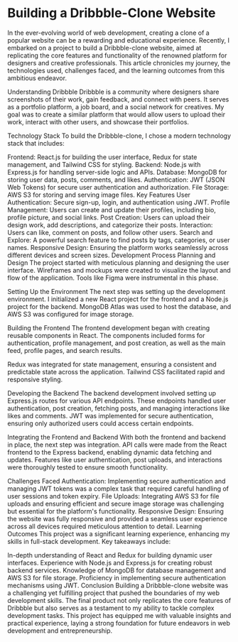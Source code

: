 # Building a Dribbble-Clone Website


In the ever-evolving world of web development, creating a clone of a popular website can be a rewarding and educational experience. Recently, I embarked on a project to build a Dribbble-clone website, aimed at replicating the core features and functionality of the renowned platform for designers and creative professionals. This article chronicles my journey, the technologies used, challenges faced, and the learning outcomes from this ambitious endeavor.

Understanding Dribbble
Dribbble is a community where designers share screenshots of their work, gain feedback, and connect with peers. It serves as a portfolio platform, a job board, and a social network for creatives. My goal was to create a similar platform that would allow users to upload their work, interact with other users, and showcase their portfolios.

Technology Stack
To build the Dribbble-clone, I chose a modern technology stack that includes:

Frontend: React.js for building the user interface, Redux for state management, and Tailwind CSS for styling.
Backend: Node.js with Express.js for handling server-side logic and APIs.
Database: MongoDB for storing user data, posts, comments, and likes.
Authentication: JWT (JSON Web Tokens) for secure user authentication and authorization.
File Storage: AWS S3 for storing and serving image files.
Key Features
User Authentication: Secure sign-up, login, and authentication using JWT.
Profile Management: Users can create and update their profiles, including bio, profile picture, and social links.
Post Creation: Users can upload their design work, add descriptions, and categorize their posts.
Interaction: Users can like, comment on posts, and follow other users.
Search and Explore: A powerful search feature to find posts by tags, categories, or user names.
Responsive Design: Ensuring the platform works seamlessly across different devices and screen sizes.
Development Process
Planning and Design
The project started with meticulous planning and designing the user interface. Wireframes and mockups were created to visualize the layout and flow of the application. Tools like Figma were instrumental in this phase.

Setting Up the Environment
The next step was setting up the development environment. I initialized a new React project for the frontend and a Node.js project for the backend. MongoDB Atlas was used to host the database, and AWS S3 was configured for image storage.

Building the Frontend
The frontend development began with creating reusable components in React. The components included forms for authentication, profile management, and post creation, as well as the main feed, profile pages, and search results.

Redux was integrated for state management, ensuring a consistent and predictable state across the application. Tailwind CSS facilitated rapid and responsive styling.

Developing the Backend
The backend development involved setting up Express.js routes for various API endpoints. These endpoints handled user authentication, post creation, fetching posts, and managing interactions like likes and comments. JWT was implemented for secure authentication, ensuring only authorized users could access certain endpoints.

Integrating the Frontend and Backend
With both the frontend and backend in place, the next step was integration. API calls were made from the React frontend to the Express backend, enabling dynamic data fetching and updates. Features like user authentication, post uploads, and interactions were thoroughly tested to ensure smooth functionality.

Challenges Faced
Authentication: Implementing secure authentication and managing JWT tokens was a complex task that required careful handling of user sessions and token expiry.
File Uploads: Integrating AWS S3 for file uploads and ensuring efficient and secure image storage was challenging but essential for the platform's functionality.
Responsive Design: Ensuring the website was fully responsive and provided a seamless user experience across all devices required meticulous attention to detail.
Learning Outcomes
This project was a significant learning experience, enhancing my skills in full-stack development. Key takeaways include:

In-depth understanding of React and Redux for building dynamic user interfaces.
Experience with Node.js and Express.js for creating robust backend services.
Knowledge of MongoDB for database management and AWS S3 for file storage.
Proficiency in implementing secure authentication mechanisms using JWT.
Conclusion
Building a Dribbble-clone website was a challenging yet fulfilling project that pushed the boundaries of my web development skills. The final product not only replicates the core features of Dribbble but also serves as a testament to my ability to tackle complex development tasks. This project has equipped me with valuable insights and practical experience, laying a strong foundation for future endeavors in web development and entrepreneurship.








